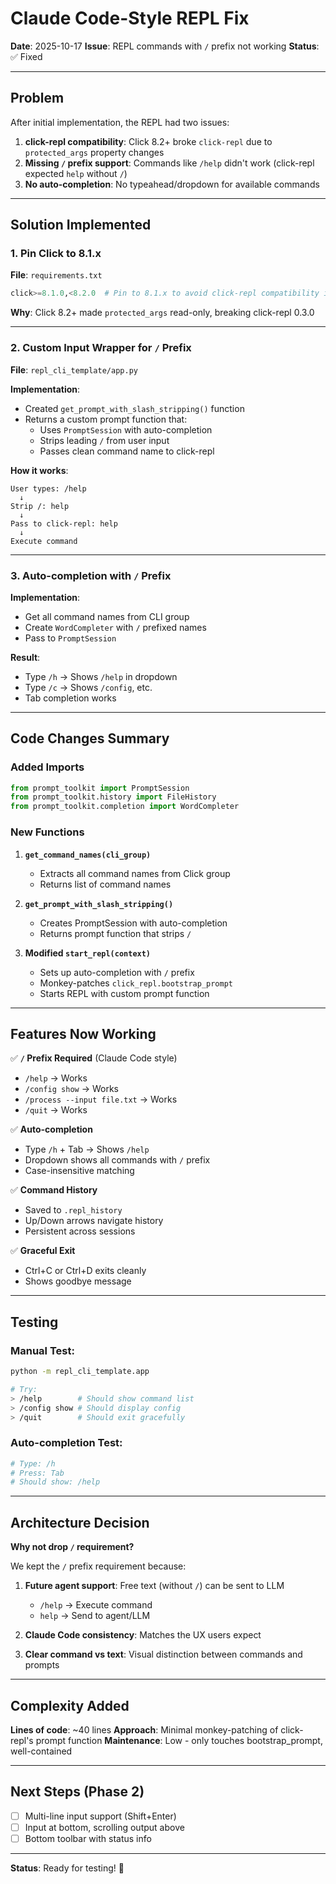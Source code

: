 # Claude Code-Style REPL Fix

**Date**: 2025-10-17
**Issue**: REPL commands with `/` prefix not working
**Status**: ✅ Fixed

---

## Problem

After initial implementation, the REPL had two issues:

1. **click-repl compatibility**: Click 8.2+ broke `click-repl` due to `protected_args` property changes
2. **Missing `/` prefix support**: Commands like `/help` didn't work (click-repl expected `help` without `/`)
3. **No auto-completion**: No typeahead/dropdown for available commands

---

## Solution Implemented

### 1. Pin Click to 8.1.x

**File**: `requirements.txt`

```python
click>=8.1.0,<8.2.0  # Pin to 8.1.x to avoid click-repl compatibility issues in 8.2+
```

**Why**: Click 8.2+ made `protected_args` read-only, breaking click-repl 0.3.0

---

### 2. Custom Input Wrapper for `/` Prefix

**File**: `repl_cli_template/app.py`

**Implementation**:
- Created `get_prompt_with_slash_stripping()` function
- Returns a custom prompt function that:
  - Uses `PromptSession` with auto-completion
  - Strips leading `/` from user input
  - Passes clean command name to click-repl

**How it works**:
```
User types: /help
  ↓
Strip /: help
  ↓
Pass to click-repl: help
  ↓
Execute command
```

---

### 3. Auto-completion with `/` Prefix

**Implementation**:
- Get all command names from CLI group
- Create `WordCompleter` with `/` prefixed names
- Pass to `PromptSession`

**Result**:
- Type `/h` → Shows `/help` in dropdown
- Type `/c` → Shows `/config`, etc.
- Tab completion works

---

## Code Changes Summary

### Added Imports
```python
from prompt_toolkit import PromptSession
from prompt_toolkit.history import FileHistory
from prompt_toolkit.completion import WordCompleter
```

### New Functions

1. **`get_command_names(cli_group)`**
   - Extracts all command names from Click group
   - Returns list of command names

2. **`get_prompt_with_slash_stripping()`**
   - Creates PromptSession with auto-completion
   - Returns prompt function that strips `/`

3. **Modified `start_repl(context)`**
   - Sets up auto-completion with `/` prefix
   - Monkey-patches `click_repl.bootstrap_prompt`
   - Starts REPL with custom prompt function

---

## Features Now Working

✅ **`/` Prefix Required** (Claude Code style)
- `/help` → Works
- `/config show` → Works
- `/process --input file.txt` → Works
- `/quit` → Works

✅ **Auto-completion**
- Type `/h` + Tab → Shows `/help`
- Dropdown shows all commands with `/` prefix
- Case-insensitive matching

✅ **Command History**
- Saved to `.repl_history`
- Up/Down arrows navigate history
- Persistent across sessions

✅ **Graceful Exit**
- Ctrl+C or Ctrl+D exits cleanly
- Shows goodbye message

---

## Testing

### Manual Test:
```bash
python -m repl_cli_template.app

# Try:
> /help        # Should show command list
> /config show # Should display config
> /quit        # Should exit gracefully
```

### Auto-completion Test:
```bash
# Type: /h
# Press: Tab
# Should show: /help
```

---

## Architecture Decision

**Why not drop `/` requirement?**

We kept the `/` prefix requirement because:

1. **Future agent support**: Free text (without `/`) can be sent to LLM
   - `/help` → Execute command
   - `help` → Send to agent/LLM

2. **Claude Code consistency**: Matches the UX users expect

3. **Clear command vs text**: Visual distinction between commands and prompts

---

## Complexity Added

**Lines of code**: ~40 lines
**Approach**: Minimal monkey-patching of click-repl's prompt function
**Maintenance**: Low - only touches bootstrap_prompt, well-contained

---

## Next Steps (Phase 2)

- [ ] Multi-line input support (Shift+Enter)
- [ ] Input at bottom, scrolling output above
- [ ] Bottom toolbar with status info

---

**Status**: Ready for testing! 🎉
